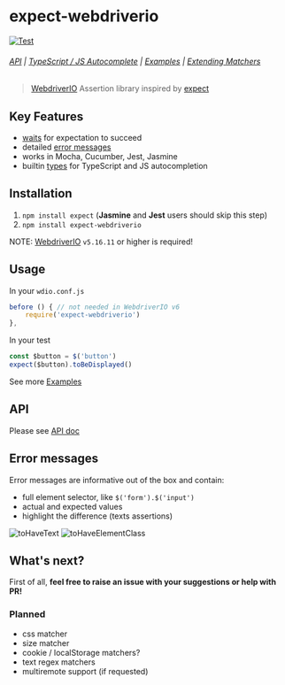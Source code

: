 # expect-webdriverio

[![Test](https://github.com/webdriverio/expect-webdriverio/actions/workflows/test.yml/badge.svg)](https://github.com/webdriverio/expect-webdriverio/actions/workflows/test.yml)

###### [API](docs/API.md) | [TypeScript / JS Autocomplete](/docs/Types.md) | [Examples](docs/Examples.md) | [Extending Matchers](/docs/Extend.md)

> [WebdriverIO](https://webdriver.io/) Assertion library inspired by [expect](https://www.npmjs.com/package/expect)

## Key Features

- [waits](#default-options) for expectation to succeed
- detailed [error messages](#error-messages)
- works in Mocha, Cucumber, Jest, Jasmine
- builtin [types](docs/Types.md) for TypeScript and JS autocompletion

## Installation

1. `npm install expect` (**Jasmine** and **Jest** users should skip this step)
2. `npm install expect-webdriverio`

NOTE: [WebdriverIO](https://github.com/webdriverio/webdriverio) `v5.16.11` or higher is required!

## Usage

In your `wdio.conf.js`
```js
before () { // not needed in WebdriverIO v6
    require('expect-webdriverio')
},
```

In your test
```js
const $button = $('button')
expect($button).toBeDisplayed()
```

See more [Examples](docs/Examples.md)

## API

Please see [API doc](docs/API.md)

## Error messages

Error messages are informative out of the box and contain:

- full element selector, like `$('form').$('input')`
- actual and expected values
- highlight the difference (texts assertions)

![toHaveText](/docs/img/errors/text.png?raw=true "toHaveText")
![toHaveElementClass](/docs/img/errors/class.png?raw=true "toHaveElementClass")

## What's next?

First of all, **feel free to raise an issue with your suggestions or help with PR!**

### Planned

- css matcher
- size matcher
- cookie / localStorage matchers?
- text regex matchers
- multiremote support (if requested)
